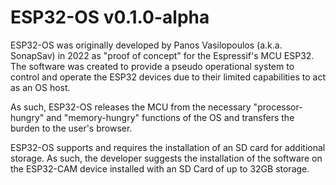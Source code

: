 # ESP32-OS v0.1.0-alpha
ESP32-OS was originally developed by Panos Vasilopoulos (a.k.a. SonapSav) in 2022 as "proof of concept" for the Espressif's MCU ESP32. The software was created to provide a pseudo operational system to control and operate the ESP32 devices due to their limited capabilities to act as an OS host.

As such, ESP32-OS releases the MCU from the necessary "processor-hungry" and "memory-hungry" functions of the OS and transfers the burden to the user's browser.

ESP32-OS supports and requires the installation of an SD card for additional storage. As such, the developer suggests the installation of the software on the ESP32-CAM device installed with an SD Card of up to 32GB storage.
